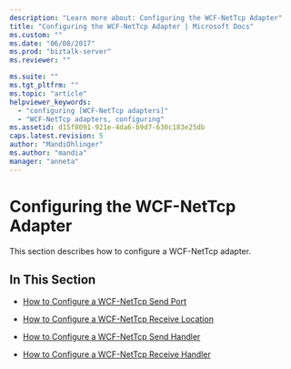 ```yaml
---
description: "Learn more about: Configuring the WCF-NetTcp Adapter"
title: "Configuring the WCF-NetTcp Adapter | Microsoft Docs"
ms.custom: ""
ms.date: "06/08/2017"
ms.prod: "biztalk-server"
ms.reviewer: ""

ms.suite: ""
ms.tgt_pltfrm: ""
ms.topic: "article"
helpviewer_keywords: 
  - "configuring [WCF-NetTcp adapters]"
  - "WCF-NetTcp adapters, configuring"
ms.assetid: d15f8091-921e-4da6-b9d7-630c183e25db
caps.latest.revision: 5
author: "MandiOhlinger"
ms.author: "mandia"
manager: "anneta"
---
```

# Configuring the WCF-NetTcp Adapter
This section describes how to configure a WCF-NetTcp adapter.  
  
## In This Section  
  
-   [How to Configure a WCF-NetTcp Send Port](../core/how-to-configure-a-wcf-nettcp-send-port.md)  
  
-   [How to Configure a WCF-NetTcp Receive Location](../core/how-to-configure-a-wcf-nettcp-receive-location.md)  
  
-   [How to Configure a WCF-NetTcp Send Handler](../core/how-to-configure-a-wcf-nettcp-send-handler.md)  
  
-   [How to Configure a WCF-NetTcp Receive Handler](../core/how-to-configure-a-wcf-nettcp-receive-handler.md)
